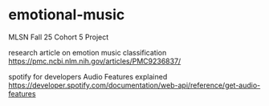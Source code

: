 # emotional-music
MLSN Fall 25 Cohort 5 Project

research article on emotion music classification 
https://pmc.ncbi.nlm.nih.gov/articles/PMC9236837/ 

spotify for developers Audio Features explained 
https://developer.spotify.com/documentation/web-api/reference/get-audio-features
